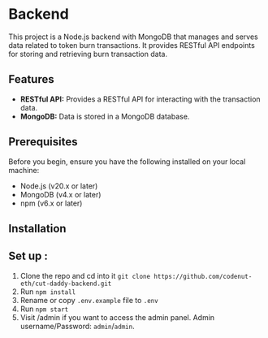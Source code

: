 # Backend

This project is a Node.js backend with MongoDB that manages and serves data related to token burn transactions. It provides RESTful API endpoints for storing and retrieving burn transaction data.

## Features

- **RESTful API:** Provides a RESTful API for interacting with the transaction data.
- **MongoDB:** Data is stored in a MongoDB database.

## Prerequisites

Before you begin, ensure you have the following installed on your local machine:

- Node.js (v20.x or later)
- MongoDB (v4.x or later)
- npm (v6.x or later)

## Installation

## Set up :

1. Clone the repo and cd into it
  ``git clone https://github.com/codenut-eth/cut-daddy-backend.git``
2. Run ``npm install``
3. Rename or copy ```.env.example``` file to ``.env``
4. Run ``npm start``
5. Visit /admin if you want to access the admin panel. Admin username/Password: ```admin```/```admin```. 





   
